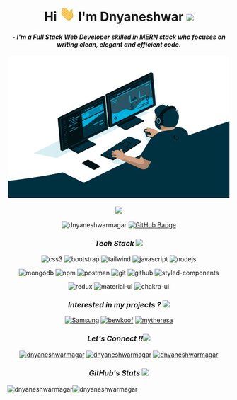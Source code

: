<h1 align="center">Hi <img src="https://raw.githubusercontent.com/ABSphreak/ABSphreak/master/gifs/Hi.gif" width="35"> I'm Dnyaneshwar <img src="https://camo.githubusercontent.com/d3359cb00ab0b5ed8f2e1fe3fceb4fbaf3b614340f8c0db99c17b9f50b351770/68747470733a2f2f656d6f6a69732e736c61636b6d6f6a69732e636f6d2f656d6f6a69732f696d616765732f313533313834393433302f343234362f626c6f622d73756e676c61737365732e6769663f31353331383439343330" width="35"></h1>
<h4 align="center">- <i>I'm a Full Stack Web Developer skilled in MERN stack who focuses on writing clean, elegant and efficient code.</i></h4>
  <div align="center"><img  alt="GIF" src="https://github.com/dnyaneshwarmagar/dnyaneshwarmagar/blob/main/githubProfile.gif" width="500" height="320" /></div>
<br>
<div align="center">
  <img width="50%" src="https://user-images.githubusercontent.com/63009970/150720572-eac3041d-d19e-4182-9b74-715f7c30e253.jpg"/>
</p>
</div>
<p align="center"> <img src="https://komarev.com/ghpvc/?username=dnyaneshwarmagar&label=Profile%20views&color=0e75b6&style=flat" alt="dnyaneshwarmagar" />
<a href="https://github.com/dnyaneshwarmagar?tab=followers"><img src="https://img.shields.io/github/followers/dnyaneshwarmagar?label=Followers&style=social" alt="GitHub Badge"></a>
</p>

<h3 align="center"><i>Tech Stack <img src="https://camo.githubusercontent.com/beb64ff21c883e318e4f5db5231c2ba4175705bea1c9249e82a41ab375db4f75/68747470733a2f2f6d65646961322e67697068792e636f6d2f6d656469612f51737347456d706b79454f684243623765312f67697068792e6769663f6369643d656366303565343761306e336769316266716e74716d6f62386739616964316f796a327772336473336d67373030626c267269643d67697068792e676966" width="35"/></i></h3>

<div align = "center">
<p align = "center>
<img src="https://img.shields.io/badge/HTML5-E34F26?style=for-the-badge&logo=html5&logoColor=white" alt="html5"/>
<img src="https://img.shields.io/badge/CSS3-1572B6?style=for-the-badge&logo=css3&logoColor=white" alt="css3"/>
<img src="https://img.shields.io/badge/Bootstrap-563D7C?style=for-the-badge&logo=bootstrap&logoColor=white" alt="bootstrap"/>
<img src="https://img.shields.io/badge/Tailwind_CSS-38B2AC?style=for-the-badge&logo=tailwind-css&logoColor=white" alt="tailwind"/>
<img src="https://img.shields.io/badge/JavaScript-323330?style=for-the-badge&logo=javascript&logoColor=F7DF1E" alt="javascript"/>
<img src="https://img.shields.io/badge/Node.js-339933?style=for-the-badge&logo=nodedotjs&logoColor=white" alt="nodejs" />
</p>
<p align = "center>
<img src="https://img.shields.io/badge/Express.js-000000?style=for-the-badge&logo=express&logoColor=white" alt="expressjs"/>
<img src="https://img.shields.io/badge/MongoDB-4EA94B?style=for-the-badge&logo=mongodb&logoColor=white" alt="mongodb"/>
<img src="https://img.shields.io/badge/npm-CB3837?style=for-the-badge&logo=npm&logoColor=white" alt="npm"/>
<img src="https://img.shields.io/badge/Postman-FF6C37?style=for-the-badge&logo=Postman&logoColor=white" alt="postman"/>
<img src="https://img.shields.io/badge/Git-f44d27?style=for-the-badge&logo=git&logoColor=white" alt="git"/>
<img src="https://img.shields.io/badge/GitHub-100000?style=for-the-badge&logo=github&logoColor=white" alt="github"/>
<img src="https://img.shields.io/badge/styled--components-DB7093?style=for-the-badge&logo=styled-components&logoColor=white" alt="styled-components"/>
</p>
<p align = "center>
<img src="https://img.shields.io/badge/React-20232A?style=for-the-badge&logo=react&logoColor=61DAFB" alt="reactjs" />
<img src="https://img.shields.io/badge/Redux-593D88?style=for-the-badge&logo=redux&logoColor=white" alt="redux" />
<img src="https://img.shields.io/badge/Material%20UI-007FFF?style=for-the-badge&logo=mui&logoColor=white" alt="material-ui"/>
<img src="https://img.shields.io/badge/Chakra%20UI-3bc7bd?style=for-the-badge&logo=chakraui&logoColor=white" alt="chakra-ui"/>

</p>
</div>


<h3 align="center"><i>Interested in my projects ? <img src="https://media2.giphy.com/media/dqOQq1ToYzf8fWODSb/giphy.gif" width="50" /></i></h3>
<p align="center">
<a href="https://samsung-clone-dnyaneshm-project.netlify.app/" target="blank"><img src="https://img.shields.io/static/v1?style=for-the-badge&message=Samsung&color=1a78f4&logo=Samsung&logoColor=FFFFFF&label=" alt="Samsung" /></a> 
<a href="https://bewakoof-dnyaneshm-project.netlify.app/"><img src="https://img.shields.io/static/v1?style=for-the-badge&message=Bewakoof&color=E60012&logo=bewakoof&logoColor=FFFFFF&label=" alt="bewkoof" /></a> 
<a href="https://github.com/dnyaneshwarmagar/Project-on-Cloning-of-Mytheresa.com-" target="blank"><img src="https://img.shields.io/static/v1?style=for-the-badge&message=Mytheresa&color=000000&logo=mytheresa&logoColor=FFFFFF&label=" alt="mytheresa"/></a>
</p>


<h3 align="center"><i>Let's Connect !!<img src="https://raw.githubusercontent.com/ShahriarShafin/ShahriarShafin/main/Assets/handshake.gif" width="100" /></i></h3>
<p align="center">
<a href="https://www.linkedin.com/in/dnyaneshm" target="blank"><img align="center" src="https://img.shields.io/badge/LinkedIn-0077B5?style=for-the-badge&logo=linkedin&logoColor=white" alt="dnyaneshwarmagar" /></a>
  <a href="https://medium.com/@dnyaneshwarmagar276" target="blank"><img align="center" src="https://img.shields.io/badge/Medium-2962FF?style=for-the-badge&logo=hashnode&logoColor=white" alt="dnyaneshwarmagar" /></a>
  <a title="dnyaneshwarmagar26@gmail.com" href="mailto:dnyaneshwarmagar27@gmail.com" target="blank"><img align="center" src="https://img.shields.io/badge/Gmail-D14836?style=for-the-badge&logo=gmail&logoColor=white" alt="dnyaneshwarmagar" /></a> 
</p>


<h3 align="center"><i>GitHub's Stats <img src="https://camo.githubusercontent.com/f11b92476ee793cfe97f20e0564ab552bd9bd670179d7b6772c59bb4d3218ca6/68747470733a2f2f692e70696e696d672e636f6d2f6f726967696e616c732f36352f63342f66342f36356334663435323537316265313236316539633632336637646134383861632e676966" width="35"/></i></h3>

<p>
<img align="center" src="https://github-readme-stats.vercel.app/api?username=dnyaneshwarmagar&count_private=true&show_icons=true&include_all_commits=true&hide=issues,contribs&border_radius=0&locale=en" alt="dnyaneshwarmagar" height="139"/><img align="center" src="https://github-readme-stats.vercel.app/api/top-langs/?username=dnyaneshwarmagar&layout=compact&border_radius=0" alt="dnyaneshwarmagar" height="139" />
</p>





